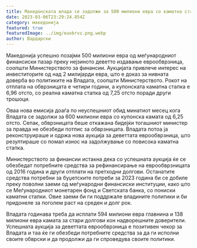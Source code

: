 ```yaml
---
title: Македонската влада се задолжи за 500 милиони евра со каматна стапка од 7,25%
date: 2023-03-06T23:29:24.854Z
category: македонија
featured: true
featuredImage: ../img/euobrvz.png.webp
author: Вардарски
---
```


Македонија успешно позајми 500 милиони евра од меѓународниот финансиски пазар преку нејзиното деветто издавање еврообврзница, соопшти Министерството за финансии. Аукцијата привлече интерес на инвеститорите од над 2 милијарди евра, што е доказ за нивната доверба во политиките на Владата, соопшти Министерството. Рокот на отплата на обврзницата е четири години, а купонската каматна стапка е 6,96 отсто, со реална каматна стапка од 7,25 отсто поради други трошоци.

Оваа нова емисија доаѓа по неуспешниот обид минатиот месец кога Владата се задолжи за 600 милиони евра со купонска камата од 6,25 отсто. Сепак, обврзницата беше откажана бидејќи тогашниот министер за правда не обезбеди потпис за обврзницата. Владата потоа ја реконструираше и одржа нова аукција за деветтата еврообврзница, што резултираше со помал износ на задолжување со повисока каматна стапка.

Министерството за финансии истакна дека со успешната аукција ќе се обезбедат потребните средства за рефинансирање на еврообврзницата од 2016 година и други отплати на претходни долгови. Останатите средства потребни за буџетските потреби за 2023 година би се добиле преку поволни заеми од меѓународни финансиски институции, како што се Меѓународниот монетарен фонд и Светската банка, со пониски каматни стапки. Овие заеми би ги поддржале владините политики и би придонеле за поголем раст на среден и долг рок.

Владата годинава треба да исплати 594 милиони евра главнина и 138 милиони евра камата за стари долгови кон надворешните доверители. Успешната аукција за деветтата еврообврзница е позитивен чекор за Владата и таа ќе ги обезбеди потребните средства за да ги исполни своите обврски и да продолжи да ги спроведува своите политики.
